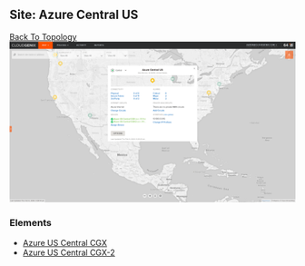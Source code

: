 ## Site: Azure Central US
[Back To Topology](../README.md)
<img alt="Site Card" src="site-info.png" width="1110">

### Elements
<ul>
<li>
<A href="Azure US Central CGX/README.md">Azure US Central CGX</A>
</li>
<li>
<A href="Azure US Central CGX-2/README.md">Azure US Central CGX-2</A>
</li>
</ul>
